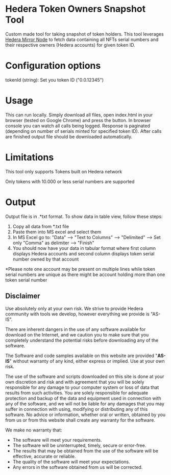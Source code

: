# Hedera Token Owners Snapshot Tool
Custom made tool for taking snapshot of token holders. This tool leverages <a href="https://docs.hedera.com/guides/core-concepts/mirror-nodes">Hedera Mirror Node</a> to fetch data containing all NFTs serial numbers and their respective owners (Hedera accounts) for given token ID.

# Configuration options
tokenId (string): Set you token ID ("0.0.12345")

# Usage
This can run locally. Simply download all files, open index.html in your browser (tested on Google Chrome) and press the button. In browser console you can watch all calls being logged. Response is paginated (depending on number of serials minted for specified token ID). After calls are finished output file should be downloaded automatically.

# Limitations
This tool only supports Tokens built on Hedera network

Only tokens with 10.000 or less serial numbers are supported

# Output
Output file is in .*txt format. To show data in table view, follow these steps:

1. Copy all data from *.txt file
2. Paste them into MS excel and select them
3. In MS Excel go to: "Data" --> "Text to Columns" --> "Delimited" --> Set only "Comma" as delimiter --> "Finish"
4. You should now have your data in tabular format where first column displays Hedera accounts and second column displays token serial number owned by that account

*Please note one account may be present on multiple lines while token serial numbers are unique as there might be account holding more than one token serial number

## Disclaimer
Use absolutely only at your own risk. We strive to provide Hedera community with tools we develop, however everything we provide is "AS-IS".

There are inherent dangers in the use of any software available for download on the Internet, and we caution you to make sure that you completely understand the potential risks before downloading any of the software.

The Software and code samples available on this website are provided "**AS-IS**" without warranty of any kind, either express or implied. Use at your own risk.

The use of the software and scripts downloaded on this site is done at your own discretion and risk and with agreement that you will be solely responsible for any damage to your computer system or loss of data that results from such activities. You are solely responsible for adequate protection and backup of the data and equipment used in connection with any of the software, and we will not be liable for any damages that you may suffer in connection with using, modifying or distributing any of this software. No advice or information, whether oral or written, obtained by you from us or from this website shall create any warranty for the software.

We make no warranty that:
- The software will meet your requirements.
- The software will be uninterrupted, timely, secure or error-free.
- The results that may be obtained from the use of the software will be effective, accurate or reliable.
- The quality of the software will meet your expectations.
- Any errors in the software obtained from us will be corrected.
